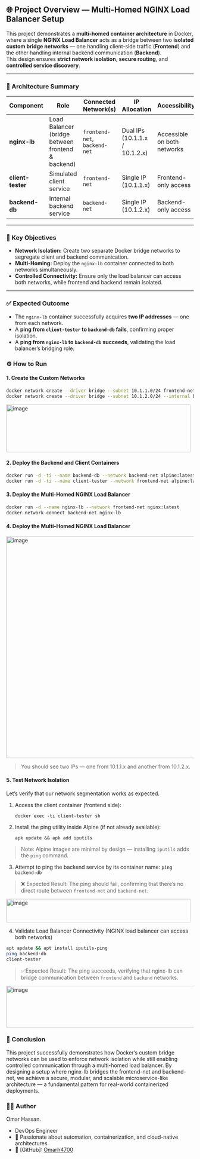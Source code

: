 ## 🌐 Project Overview — Multi-Homed NGINX Load Balancer Setup

This project demonstrates a **multi-homed container architecture** in Docker, where a single **NGINX Load Balancer** acts as a bridge between two **isolated custom bridge networks** — one handling client-side traffic (**Frontend**) and the other handling internal backend communication (**Backend**).  
This design ensures **strict network isolation**, **secure routing**, and **controlled service discovery**.

---

### 🧱 Architecture Summary

| Component | Role | Connected Network(s) | IP Allocation | Accessibility |
|------------|------|----------------------|----------------|----------------|
| **nginx-lb** | Load Balancer (bridge between frontend & backend) | `frontend-net`, `backend-net` | Dual IPs (10.1.1.x / 10.1.2.x) | Accessible on both networks |
| **client-tester** | Simulated client service | `frontend-net` | Single IP (10.1.1.x) | Frontend-only access |
| **backend-db** | Internal backend service | `backend-net` | Single IP (10.1.2.x) | Backend-only access |

---

### 🎯 Key Objectives
- **Network Isolation:** Create two separate Docker bridge networks to segregate client and backend communication.  
- **Multi-Homing:** Deploy the `nginx-lb` container connected to both networks simultaneously.  
- **Controlled Connectivity:** Ensure only the load balancer can access both networks, while frontend and backend remain isolated.

---

### ✅ Expected Outcome
- The `nginx-lb` container successfully acquires **two IP addresses** — one from each network.  
- A **ping from `client-tester` to `backend-db` fails**, confirming proper isolation.  
- A **ping from `nginx-lb` to `backend-db` succeeds**, validating the load balancer’s bridging role.

### ⚙️ How to Run
#### 1. Create the Custom Networks
```bash
docker network create --driver bridge --subnet 10.1.1.0/24 frontend-net
docker network create --driver bridge --subnet 10.1.2.0/24 --internal backend-net
```
<img width="495" height="128" alt="image" src="https://github.com/user-attachments/assets/3e68b5d2-98bb-425e-8918-1c6f001939e8" />

#### 2. Deploy the Backend and Client Containers
```bash
docker run -d -ti --name backend-db --network backend-net alpine:latest
docker run -d -ti --name client-tester --network frontend-net alpine:latest 
```
#### 3. Deploy the Multi-Homed NGINX Load Balancer
```bash
docker run -d --name nginx-lb --network frontend-net nginx:latest
docker network connect backend-net nginx-lb
```
#### 4. Deploy the Multi-Homed NGINX Load Balancer
<img width="639" height="594" alt="image" src="https://github.com/user-attachments/assets/60019231-0f39-4ea1-9e86-5f93b15be9cf" />

>  You should see two IPs — one from 10.1.1.x and another from 10.1.2.x.

#### 5. Test Network Isolation
Let’s verify that our network segmentation works as expected.
1. Access the client container (frontend side):

     `docker exec -ti client-tester sh`
 
2. Install the ping utility inside Alpine (if not already available): 

    `apk update && apk add iputils`

> Note: Alpine images are minimal by design — installing `iputils` adds the `ping` command.

3. Attempt to ping the backend service by its container name:
    `ping backend-db`

> ❌ Expected Result: The ping should fail, confirming that there’s no direct route between `frontend-net` and `backend-net`.
<img width="495" height="63" alt="image" src="https://github.com/user-attachments/assets/a0bc9aa5-9100-4709-afd1-c8921e3ceea3" />

4. Validate Load Balancer Connectivity (NGINX load balancer can access both networks)
```bash
apt apdate && apt install iputils-ping
ping backend-db
client-tester
```
> ✅Expected Result: The ping succeeds, verifying that nginx-lb can bridge communication between `frontend` and `backend` networks.

<img width="574" height="111" alt="image" src="https://github.com/user-attachments/assets/1af0393a-477d-40e2-b9c9-7a12a76edff8" />

### 🏁 Conclusion

This project successfully demonstrates how Docker’s custom bridge networks can be used to enforce network isolation while still enabling controlled communication through a multi-homed load balancer.
By designing a setup where nginx-lb bridges the frontend-net and backend-net, we achieve a secure, modular, and scalable microservice-like architecture — a fundamental pattern for real-world containerized deployments.

### 👨‍💻 Author
Omar Hassan.
- DevOps Engineer
- 📍 Passionate about automation, containerization, and cloud-native architectures.
- 🔗 [GitHub]: [Omarh4700](https://github.com/Omarh4700)
